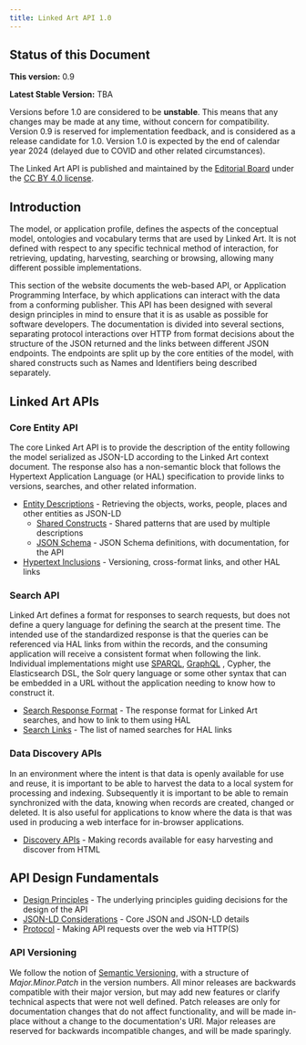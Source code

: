 ```yaml
---
title: Linked Art API 1.0
---
```


## Status of this Document

**This version:** 0.9

**Latest Stable Version:** TBA

Versions before 1.0 are considered to be **unstable**. This means that any changes may be made at any time, without concern for compatibility. Version 0.9 is reserved for implementation feedback, and is considered as a release candidate for 1.0. Version 1.0 is expected by the end of calendar year 2024 (delayed due to COVID and other related circumstances).

The Linked Art API is published and maintained by the [Editorial Board](../../community/index.md#editorial-board) under the [CC BY 4.0 license](http://creativecommons.org/licenses/by/4.0/).

## Introduction

The model, or application profile, defines the aspects of the conceptual model, ontologies and vocabulary terms that are used by Linked Art. It is not defined with respect to any specific technical method of interaction, for retrieving, updating, harvesting, searching or browsing, allowing many different possible implementations.

This section of the website documents the web-based API, or Application Programming Interface, by which applications can interact with the data from a conforming publisher. This API has been designed with several design principles in mind to ensure that it is as usable as possible for software developers. The documentation is divided into several sections, separating protocol interactions over HTTP from format decisions about the structure of the JSON returned and the links between different JSON endpoints. The endpoints are split up by the core entities of the model, with shared constructs such as Names and Identifiers being described separately.


## Linked Art APIs

### Core Entity API

The core Linked Art API is to provide the description of the entity following the model serialized as JSON-LD according to the Linked Art context document. The response also has a non-semantic block that follows the Hypertext Application Language (or HAL) specification to provide links to versions, searches, and other related information.

* [Entity Descriptions](endpoint/) - Retrieving the objects, works, people, places and other entities as JSON-LD
    * [Shared Constructs](shared/) - Shared patterns that are used by multiple descriptions
    * [JSON Schema](schema_docs/) - JSON Schema definitions, with documentation, for the API
* [Hypertext Inclusions](hal/) - Versioning, cross-format links, and other HAL links


### Search API

Linked Art defines a format for responses to search requests, but does not define a query language for defining the search at the present time. The intended use of the standardized response is that the queries can be referenced via HAL links from within the records, and the consuming application will receive a consistent format when following the link. Individual implementations might use [SPARQL](https://www.w3.org/TR/sparql11-query/), [GraphQL](https://graphql.org/) , Cypher, the Elasticsearch DSL, the Solr query language or some other syntax that can be embedded in a URL without the application needing to know how to construct it.

* [Search Response Format](search/) - The response format for Linked Art searches, and how to link to them using HAL
* [Search Links](../rels/1/) - The list of named searches for HAL links


### Data Discovery APIs

In an environment where the intent is that data is openly available for use and reuse, it is important to be able to harvest the data to a local system for processing and indexing. Subsequently it is important to be able to remain synchronized with the data, knowing when records are created, changed or deleted. It is also useful for applications to know where the data is that was used in producing a web interface for in-browser applications.

* [Discovery APIs](discovery/) - Making records available for easy harvesting and discover from HTML


## API Design Fundamentals

* [Design Principles](principles/) - The underlying principles guiding decisions for the design of the API
* [JSON-LD Considerations](json-ld/) - Core JSON and JSON-LD details
* [Protocol](protocol/) - Making API requests over the web via HTTP(S)


### API Versioning

We follow the notion of [Semantic Versioning](https://semver.org/spec/v2.0.0.html), with a structure of _Major.Minor.Patch_ in the version numbers.  All minor releases are backwards compatible with their major version, but may add new features or clarify technical aspects that were not well defined. Patch releases are only for documentation changes that do not affect functionality, and will be made in-place without a change to the documentation's URI. Major releases are reserved for backwards incompatible changes, and will be made sparingly.

